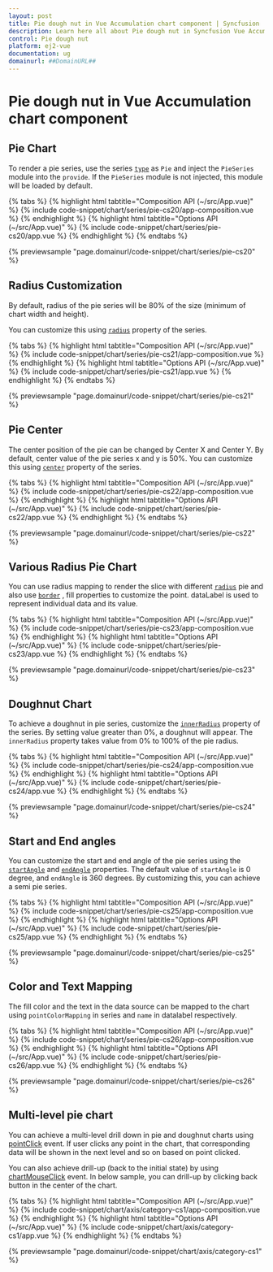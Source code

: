 ```yaml
---
layout: post
title: Pie dough nut in Vue Accumulation chart component | Syncfusion
description: Learn here all about Pie dough nut in Syncfusion Vue Accumulation chart component of Syncfusion Essential JS 2 and more.
control: Pie dough nut 
platform: ej2-vue
documentation: ug
domainurl: ##DomainURL##
---
```


# Pie dough nut in Vue Accumulation chart component

## Pie Chart

To render a pie series, use the series [`type`](https://ej2.syncfusion.com/vue/documentation/api/accumulation-chart/accumulationSeriesModel/#type) as `Pie` and inject the `PieSeries` module  into the `provide`. If the `PieSeries` module is not injected, this module will be loaded by default.

{% tabs %}
{% highlight html tabtitle="Composition API (~/src/App.vue)" %}
{% include code-snippet/chart/series/pie-cs20/app-composition.vue %}
{% endhighlight %}
{% highlight html tabtitle="Options API (~/src/App.vue)" %}
{% include code-snippet/chart/series/pie-cs20/app.vue %}
{% endhighlight %}
{% endtabs %}
        
{% previewsample "page.domainurl/code-snippet/chart/series/pie-cs20" %}

## Radius Customization

By default, radius of the pie series will be 80% of the size (minimum of chart width and height).

You can customize this using [`radius`](https://ej2.syncfusion.com/vue/documentation/api/accumulation-chart/accumulationSeriesModel/#radius) property of the series.

{% tabs %}
{% highlight html tabtitle="Composition API (~/src/App.vue)" %}
{% include code-snippet/chart/series/pie-cs21/app-composition.vue %}
{% endhighlight %}
{% highlight html tabtitle="Options API (~/src/App.vue)" %}
{% include code-snippet/chart/series/pie-cs21/app.vue %}
{% endhighlight %}
{% endtabs %}
        
{% previewsample "page.domainurl/code-snippet/chart/series/pie-cs21" %}

## Pie Center

The center position of the pie can be changed by Center X and Center Y. By default, center value of the pie series x and y is 50%. You can customize this using [`center`](https://ej2.syncfusion.com/vue/documentation/api/accumulation-chart/pieCenterModel/) property of the series.

{% tabs %}
{% highlight html tabtitle="Composition API (~/src/App.vue)" %}
{% include code-snippet/chart/series/pie-cs22/app-composition.vue %}
{% endhighlight %}
{% highlight html tabtitle="Options API (~/src/App.vue)" %}
{% include code-snippet/chart/series/pie-cs22/app.vue %}
{% endhighlight %}
{% endtabs %}
        
{% previewsample "page.domainurl/code-snippet/chart/series/pie-cs22" %}

## Various Radius Pie Chart

You can use radius mapping to render the slice with different [`radius`](https://ej2.syncfusion.com/vue/documentation/api/accumulation-chart/accumulationSeries/#radius) pie and also use [`border`](https://ej2.syncfusion.com/vue/documentation/api/accumulation-chart/accumulationSeries/#border) , fill properties to customize the point. dataLabel is used to represent individual data and its value.

{% tabs %}
{% highlight html tabtitle="Composition API (~/src/App.vue)" %}
{% include code-snippet/chart/series/pie-cs23/app-composition.vue %}
{% endhighlight %}
{% highlight html tabtitle="Options API (~/src/App.vue)" %}
{% include code-snippet/chart/series/pie-cs23/app.vue %}
{% endhighlight %}
{% endtabs %}
        
{% previewsample "page.domainurl/code-snippet/chart/series/pie-cs23" %}

## Doughnut Chart

To achieve a doughnut in pie series, customize the [`innerRadius`](https://ej2.syncfusion.com/vue/documentation/api/accumulation-chart/accumulationSeries/#innerradius) property of the series. By setting value greater than 0%, a doughnut will appear. The `innerRadius` property takes value from 0% to 100% of the pie radius.

{% tabs %}
{% highlight html tabtitle="Composition API (~/src/App.vue)" %}
{% include code-snippet/chart/series/pie-cs24/app-composition.vue %}
{% endhighlight %}
{% highlight html tabtitle="Options API (~/src/App.vue)" %}
{% include code-snippet/chart/series/pie-cs24/app.vue %}
{% endhighlight %}
{% endtabs %}
        
{% previewsample "page.domainurl/code-snippet/chart/series/pie-cs24" %}

## Start and End angles

You can customize the start and end angle of the pie series using the [`startAngle`](https://ej2.syncfusion.com/vue/documentation/api/accumulation-chart/accumulationSeries/#startangle) and [`endAngle`](https://ej2.syncfusion.com/vue/documentation/api/accumulation-chart/accumulationSeries/#endangle) properties. The default value of  `startAngle` is 0 degree, and `endAngle` is 360 degrees. By customizing this, you can achieve a semi pie series.

{% tabs %}
{% highlight html tabtitle="Composition API (~/src/App.vue)" %}
{% include code-snippet/chart/series/pie-cs25/app-composition.vue %}
{% endhighlight %}
{% highlight html tabtitle="Options API (~/src/App.vue)" %}
{% include code-snippet/chart/series/pie-cs25/app.vue %}
{% endhighlight %}
{% endtabs %}
        
{% previewsample "page.domainurl/code-snippet/chart/series/pie-cs25" %}

## Color and Text Mapping

The fill color and the text in the data source can be mapped to the chart using `pointColorMapping` in series and `name` in datalabel respectively.

{% tabs %}
{% highlight html tabtitle="Composition API (~/src/App.vue)" %}
{% include code-snippet/chart/series/pie-cs26/app-composition.vue %}
{% endhighlight %}
{% highlight html tabtitle="Options API (~/src/App.vue)" %}
{% include code-snippet/chart/series/pie-cs26/app.vue %}
{% endhighlight %}
{% endtabs %}
        
{% previewsample "page.domainurl/code-snippet/chart/series/pie-cs26" %}

## Multi-level pie chart

You can achieve a multi-level drill down in pie and doughnut charts using [pointClick](https://ej2.syncfusion.com/vue/documentation/api/accumulation-chart/accumulationChartModel/#pointclick) event. If user clicks any point in the chart, that corresponding data will be shown in the next level and so on based on point clicked.

You can also achieve drill-up (back to the initial state) by using [chartMouseClick](https://ej2.syncfusion.com/vue/documentation/api/accumulation-chart/accumulationChartModel/#chartmouseclick) event. In below sample, you can drill-up by clicking back button in the center of the chart.

{% tabs %}
{% highlight html tabtitle="Composition API (~/src/App.vue)" %}
{% include code-snippet/chart/axis/category-cs1/app-composition.vue %}
{% endhighlight %}
{% highlight html tabtitle="Options API (~/src/App.vue)" %}
{% include code-snippet/chart/axis/category-cs1/app.vue %}
{% endhighlight %}
{% endtabs %}
        
{% previewsample "page.domainurl/code-snippet/chart/axis/category-cs1" %}